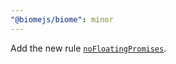 ```yaml
---
"@biomejs/biome": minor
---
```


Add the new rule [`noFloatingPromises`](https://biomejs.dev/linter/rules/no-floating-promises).
